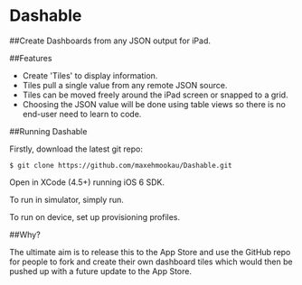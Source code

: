 Dashable
========

##Create Dashboards from any JSON output for iPad.

##Features

* Create 'Tiles' to display information.
* Tiles pull a single value from any remote JSON source.
* Tiles can be moved freely around the iPad screen or snapped to a grid.
* Choosing the JSON value will be done using table views so there is no end-user need to learn to code.

##Running Dashable

Firstly, download the latest git repo:

    $ git clone https://github.com/maxehmookau/Dashable.git

Open in XCode (4.5+) running iOS 6 SDK.

To run in simulator, simply run. 

To run on device, set up provisioning profiles.

##Why?

The ultimate aim is to release this to the App Store and use the GitHub repo for people to fork and create their own dashboard tiles which would then be pushed up with a future update to the App Store.
